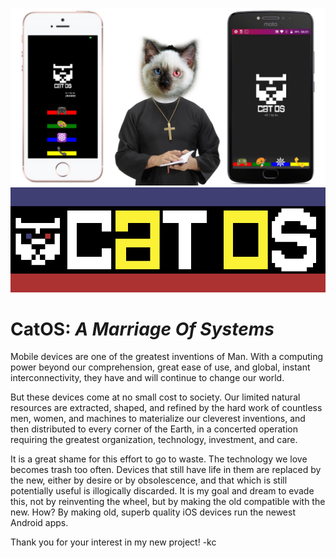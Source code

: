 ![CatOS](https://github.com/kcallow/CatOS/raw/master/CatOS-marriage.png "CatOS, Marriage of iPhone with Android") 
![CatOS](https://github.com/kcallow/CatOS/raw/master/logo.png "CatOS Logo") 
# CatOS: _A Marriage Of Systems_

Mobile devices are one of the greatest inventions of Man. With a computing power beyond our comprehension, great ease of use, and global, instant interconnectivity, they have and will continue to change our world.

But these devices come at no small cost to society. Our limited natural resources are extracted, shaped, and refined by the hard work of countless men, women, and machines to materialize our cleverest inventions, and then distributed to every corner of the Earth, in a concerted operation requiring the greatest organization, technology, investment, and care.

It is a great shame for this effort to go to waste. The technology we love becomes trash too often. Devices that still have life in them are replaced by the new, either by desire or by obsolescence, and that which is still potentially useful is illogically discarded. It is my goal and dream to evade this, not by reinventing the wheel, but by making the old compatible with the new. How? By making old, superb quality iOS devices run the newest Android apps.

Thank you for your interest in my new project!
-kc
